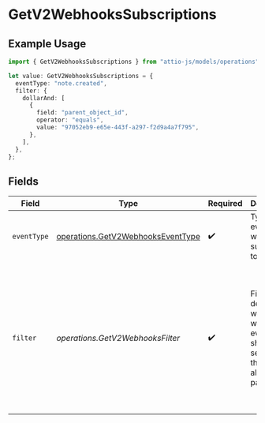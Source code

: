 # GetV2WebhooksSubscriptions

## Example Usage

```typescript
import { GetV2WebhooksSubscriptions } from "attio-js/models/operations";

let value: GetV2WebhooksSubscriptions = {
  eventType: "note.created",
  filter: {
    dollarAnd: [
      {
        field: "parent_object_id",
        operator: "equals",
        value: "97052eb9-e65e-443f-a297-f2d9a4a7f795",
      },
    ],
  },
};
```

## Fields

| Field                                                                                                                  | Type                                                                                                                   | Required                                                                                                               | Description                                                                                                            | Example                                                                                                                |
| ---------------------------------------------------------------------------------------------------------------------- | ---------------------------------------------------------------------------------------------------------------------- | ---------------------------------------------------------------------------------------------------------------------- | ---------------------------------------------------------------------------------------------------------------------- | ---------------------------------------------------------------------------------------------------------------------- |
| `eventType`                                                                                                            | [operations.GetV2WebhooksEventType](../../models/operations/getv2webhookseventtype.md)                                 | :heavy_check_mark:                                                                                                     | Type of event the webhook is subscribed to.                                                                            | note.created                                                                                                           |
| `filter`                                                                                                               | *operations.GetV2WebhooksFilter*                                                                                       | :heavy_check_mark:                                                                                                     | Filters to determine whether the webhook event should be sent. If null, the filter always passes.                      | {<br/>"$and": [<br/>{<br/>"field": "parent_object_id",<br/>"operator": "equals",<br/>"value": "97052eb9-e65e-443f-a297-f2d9a4a7f795"<br/>}<br/>]<br/>} |